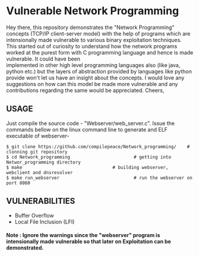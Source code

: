 # Vulnerable Network Programming 
 
  Hey there, this repository demonstrates the "Network Programming" concepts (TCP/IP client-server model) with the help of programs
  which are intensionally made vulnerable to various binary exploitation techniques. This started out of curiosity to understand how
  the network programs worked at the purest form with C programming language and hence is made vulnerable. It could have been  
  implemented in other high level programming languages also (like java, python etc.) but the layers of abstraction provided by 
  languages like python provide won't let us have an insight about the concepts.
  I would love any suggestions on how can this model be made more vulnerable and any contributions regarding the same would be
  appreciated.
  Cheers,


## USAGE
Just compile the source code - "Webserver/web_server.c".
Issue the commands bellow on the linux command line to generate and ELF executable of webserver-
	
	$ git clone https://github.com/compilepeace/Network_programming/	# clonning git repository
	$ cd Network_programming						# getting into Networ_programming directory
	$ make									# building webserver, webclient and dnsresolver
	$ make run_webserver 							# run the webserver on port 8080
		

## VULNERABILITIES
 - Buffer Overflow
 - Local File Inclusion (LFI)


#### Note : Ignore the warnings since the "webserver" program is intensionally made vulnerable so that later on Exploitation can be demonstrated.

